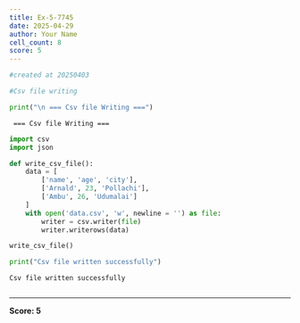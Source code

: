 ```yaml
---
title: Ex-5-7745
date: 2025-04-29
author: Your Name
cell_count: 8
score: 5
---
```


```python
#created at 20250403
```


```python
#Csv file writing
```


```python
print("\n === Csv file Writing ===")
```

    
     === Csv file Writing ===



```python
import csv
import json
```


```python
def write_csv_file():
    data = [
        ['name', 'age', 'city'],
        ['Arnald', 23, 'Pollachi'],
        ['Ambu', 26, 'Udumalai']
    ]
    with open('data.csv', 'w', newline = '') as file:
        writer = csv.writer(file)
        writer.writerows(data)
```


```python
write_csv_file()
```


```python
print("Csv file written successfully")
```

    Csv file written successfully



```python

```


---
**Score: 5**